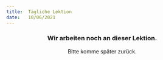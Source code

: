 ```yaml
---
title:  Tägliche Lektion
date:   10/06/2021
---
```


### <center>Wir arbeiten noch an dieser Lektion.</center>
<center>Bitte komme später zurück.</center>